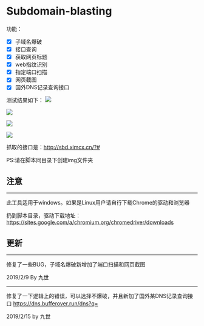 # Subdomain-blasting
功能：
- [x] 子域名爆破   
- [x] 接口查询
- [x] 获取网页标题
- [x] web指纹识别 
- [x] 指定端口扫描
- [x] 网页截图
- [x] 国外DNS记录查询接口

测试结果如下：
![](https://s2.ax1x.com/2019/02/15/krmn3D.png)

![](https://s2.ax1x.com/2019/02/15/krmQud.md.png)

![](https://s2.ax1x.com/2019/02/15/krmlDA.png)

![](https://s2.ax1x.com/2019/02/15/krm8Et.png)



抓取的接口是：http://sbd.ximcx.cn/?#

PS:请在脚本同目录下创建img文件夹

## 注意 ##
- - -
此工具适用于windows。如果是Linux用户请自行下载Chrome的驱动和浏览器

扔到脚本目录，驱动下载地址：https://sites.google.com/a/chromium.org/chromedriver/downloads

## 更新 ##
- - -
修复了一些BUG，子域名爆破新增加了端口扫描和网页截图

2019/2/9 By 九世

- - -
修复了一下逻辑上的错误，可以选择不爆破，并且新加了国外某DNS记录查询接口
https://dns.bufferover.run/dns?q=

2019/2/15 by 九世
